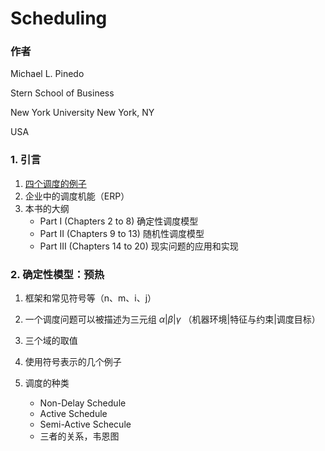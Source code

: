 # Scheduling

### 作者

Michael L. Pinedo

Stern School of Business

New York University New York, NY

USA

### 1. 引言

1. [四个调度的例子](./Scheduling/四个例子.md)
2. 企业中的调度机能（ERP）
3. 本书的大纲
   * Part I (Chapters 2 to 8) 确定性调度模型
   * Part II (Chapters 9 to 13) 随机性调度模型
   * Part III (Chapters 14 to 20) 现实问题的应用和实现

### 2. 确定性模型：预热

1. 框架和常见符号等（n、m、i、j）

2. 一个调度问题可以被描述为三元组$\ \alpha \vert \beta \vert \gamma$ （机器环境|特征与约束|调度目标）

3. 三个域的取值

4. 使用符号表示的几个例子

5. 调度的种类

   * Non-Delay Schedule
   * Active Schedule
   * Semi-Active Schecule
   * 三者的关系，韦恩图

   ​